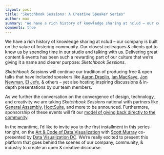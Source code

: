 ```yaml
---
layout: post
title: "Sketchbook Sessions: A Creative Speaker Series"
author: max
summary: "We have a rich history of knowledge sharing at nclud – our company is built on the value of fostering community. Delivering great content & events has been such a rewarding part of our culture that we’re giving it a name and clearer purpose: Sketchbook Sessions."
comments: true
---
```


<link rel='stylesheet' type='text/css' href='/css/pages/sketchbook-sessions.css'/>

<p>We have a rich history of knowledge sharing at nclud – our company is built on the value of fostering community. Our closest colleagues &amp; clients got to know us by spending time in our studio and talking with us. Delivering great content &amp; events has been such a rewarding part of our culture that we’re giving it a name and clearer purpose: <em>Sketchbook Sessions</em>.</p>

<p><em>Sketchbook Sessions</em> will continue our tradition of producing free &amp; open talks that have included speakers like <a target='_blank' href="https://www.facebook.com/media/set/?set=a.10151426098216103.553192.12294301102">Aaron Draplin</a>, <a target='_blank' href="https://www.facebook.com/nclud/posts/10151655341761103">Ian MacKaye</a>, <a target='_blank' href="https://www.facebook.com/media/set/?set=a.10152044644821103.1073741844.12294301102">Jon Newman</a>, <a target='_blank' href="https://www.facebook.com/nclud/posts/10151880627066103">El Jefe</a>, &amp; others – yet also hosting inspiring discussions &amp; in-depth presentations by our team members.</p>

<p>As we further the conversation on the convergence of design, technology, and creativity we are taking <em>Sketchbook Sessions</em> national with partners like <a target='_blank' href="http://ga.co/">General Assembly</a>, <a target='_blank' href="https://hootsuite.com/">HootSuite</a>, and more to be announced. Furthermore, sponsorship of these events will fit our <a href="http://sketchbook.nclud.com/byte-back/">model of giving back directly to the community</a>.</p>

<p>In the meantime, I’d like to invite you to the first installment in this series tonight, on the <a target='_blank' href="http://www.meetup.com/Data-Visualization-DC/events/167470262/">Art &amp; Code of Data Visualization</a> with <a target='_blank' href="http://alignedleft.com/">Scott Murray</a> co-presented by <a target='_blank' href="http://www.meetup.com/Data-Visualization-DC/">Data Visualization DC</a>. We’re really excited to present this platform that goes behind the scenes of our company, community, &amp; industry to create an open &amp; creative discourse.</p>
